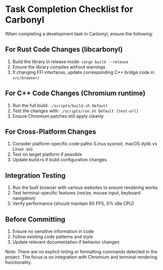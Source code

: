 # Task Completion Checklist for Carbonyl

When completing a development task in Carbonyl, ensure the following:

## For Rust Code Changes (libcarbonyl)
1. Build the library in release mode: `cargo build --release`
2. Ensure the library compiles without warnings
3. If changing FFI interfaces, update corresponding C++ bridge code in `src/browser/`

## For C++ Code Changes (Chromium runtime)
1. Run the full build: `./scripts/build.sh Default`
2. Test the changes with: `./scripts/run.sh Default [test-url]`
3. Ensure Chromium patches still apply cleanly

## For Cross-Platform Changes
1. Consider platform-specific code paths (Linux sysroot, macOS dylib vs Linux .so)
2. Test on target platform if possible
3. Update build.rs if build configuration changes

## Integration Testing
1. Run the built browser with various websites to ensure rendering works
2. Test terminal-specific features (resize, mouse input, keyboard navigation)
3. Verify performance (should maintain 60 FPS, 0% idle CPU)

## Before Committing
1. Ensure no sensitive information in code
2. Follow existing code patterns and style
3. Update relevant documentation if behavior changes

Note: There are no explicit linting or formatting commands detected in the project.
The focus is on integration with Chromium and terminal rendering functionality.